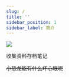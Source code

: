 ```yaml
---
slug: /
title: ''
sidebar_position: 1
sidebar_label: 简介
---
```


![](https://fastly.jsdelivr.net/npm/create-docusaurus@2.4.1/templates/shared/static/img/undraw_docusaurus_mountain.svg)

收集资料存档笔记

~~小恐龙能有什么坏心眼呢~~
